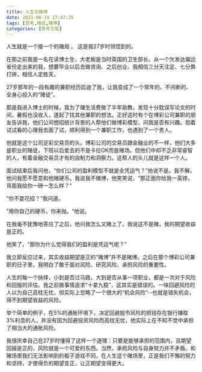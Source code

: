 ```yaml
---
title: 人生与赌博
date: 2021-06-19 17:47:35
tags: [思考,赌徒,赌博]
categories: [思考交易]
---
```


人生就是一个接一个的赌局<!-- more --> 。 这是我27岁时领悟到的。

在那之前我是一名在读博士生，大老板是当时英国的卫生部长。从一个欠发达偏远省份走出来的我，想要毕业以后去做咨询、之后创业、我相信三分天注定、七分靠打拼，相信人定胜天。 

27岁那年的一段有趣的兼职经历启迪了我，让我变成了一个常年的、不间断的、全身心投入的“赌徒”。

那是我进入博士的时候，我为了赚生活费做了半年助教，发现十分耽误写论文的时间，暑假也没收入，遂起了找其他兼职的想法。正好这时有个在博彩公司兼职的朋友告诉我，他们公司想招统计背景的人帮他们做博彩模型，问我是否有兴趣。抱着试试看的心理我去面了试，顺利得到一个兼职工作，也遇到了一个贵人。

他就是这个公司足彩交易员的头。博彩公司的交易员跟金融业的不一样，他们大多是职业的赌徒，下班以后爱去的不是卡拉OK而是赌场。但他们中却不乏非常睿智的人，有着金融交易员才有的自制力和洞察力。这帮人的头儿就是这样一个人。

面试结束后我问他，“你们公司的盈利模型不就是全凭运气？”他说不是。我不解。他问我愿不愿意和他赌硬币。我说我不赌博，他笑笑说，“那正面你给我一英镑，背面我给你一磅一怎么样？“

”你不耍花招？“我问道。

”用你自己的硬币，你来抛。“他说。

在我毫不犹豫地答应了之后，他问我怎么又赌上了。我说这不是赌，我的期望收益是正的。

他笑了，“那你为什么觉得我们的盈利是凭运气呢？”

我立即反应过来，其实收益期望是正的“赌博”并不是赌博。之后在那个博彩公司兼职的日子里，我明白了敢于面对风险、研究风险、承担风险的重要性。 

人生的每一个抉择，小到是否过马路，大到是否从事一项职业，都是一次对于风险和回报的评估。我之前做事情追求“十拿九稳”，这其实是错误的。一味回避风险的人以为自己高枕无忧，但实际上忽略了一个很大的“机会风险”--也就是错失机会，得不到期望收益的风险。

举个简单的例子，在5%的通胀环境下，决定回避股市风险的把钱存在银行赚取3%利息的人，并没有因为回避投资风险而高枕无忧，他实际上在不知不觉中承担了相当大的通胀风险。

我很庆幸自己在27岁时懂得了这样一个道理：只要是能够承担的范围内，且期望回报是正的，风险就是一个可爱的东西。当然，承担风险与自身努力并不矛盾。和赌场里我们无法影响到的骰子游戏不同，在人生这个赌场里，正是我们不懈的努力和坚持，才使得负的期望变正，让正期望变得更大。
